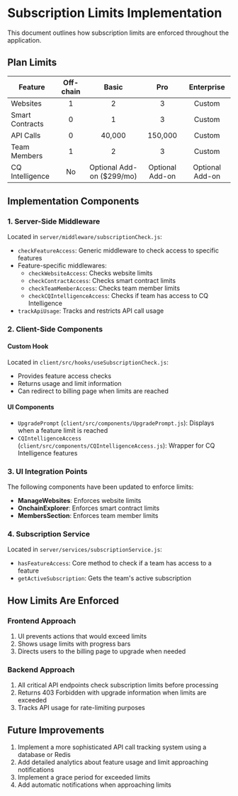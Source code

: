 # Subscription Limits Implementation

This document outlines how subscription limits are enforced throughout the application.

## Plan Limits

| Feature        | Off-chain | Basic | Pro | Enterprise |
|----------------|:---------:|:-----:|:---:|:----------:|
| Websites       | 1         | 2     | 3   | Custom     |
| Smart Contracts| 0         | 1     | 3   | Custom     |
| API Calls      | 0         | 40,000| 150,000 | Custom |
| Team Members   | 1         | 2     | 3   | Custom     |
| CQ Intelligence| No        | Optional Add-on ($299/mo) | Optional Add-on | Optional Add-on |

## Implementation Components

### 1. Server-Side Middleware

Located in `server/middleware/subscriptionCheck.js`:

- `checkFeatureAccess`: Generic middleware to check access to specific features
- Feature-specific middlewares:
  - `checkWebsiteAccess`: Checks website limits
  - `checkContractAccess`: Checks smart contract limits
  - `checkTeamMemberAccess`: Checks team member limits
  - `checkCQIntelligenceAccess`: Checks if team has access to CQ Intelligence
- `trackApiUsage`: Tracks and restricts API call usage

### 2. Client-Side Components

#### Custom Hook

Located in `client/src/hooks/useSubscriptionCheck.js`:

- Provides feature access checks
- Returns usage and limit information
- Can redirect to billing page when limits are reached

#### UI Components

- `UpgradePrompt` (`client/src/components/UpgradePrompt.js`): Displays when a feature limit is reached
- `CQIntelligenceAccess` (`client/src/components/CQIntelligenceAccess.js`): Wrapper for CQ Intelligence features

### 3. UI Integration Points

The following components have been updated to enforce limits:

- **ManageWebsites**: Enforces website limits
- **OnchainExplorer**: Enforces smart contract limits
- **MembersSection**: Enforces team member limits

### 4. Subscription Service

Located in `server/services/subscriptionService.js`:

- `hasFeatureAccess`: Core method to check if a team has access to a feature
- `getActiveSubscription`: Gets the team's active subscription

## How Limits Are Enforced

### Frontend Approach

1. UI prevents actions that would exceed limits
2. Shows usage limits with progress bars
3. Directs users to the billing page to upgrade when needed

### Backend Approach

1. All critical API endpoints check subscription limits before processing
2. Returns 403 Forbidden with upgrade information when limits are exceeded
3. Tracks API usage for rate-limiting purposes

## Future Improvements

1. Implement a more sophisticated API call tracking system using a database or Redis
2. Add detailed analytics about feature usage and limit approaching notifications
3. Implement a grace period for exceeded limits
4. Add automatic notifications when approaching limits 